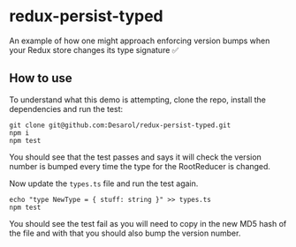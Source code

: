 # redux-persist-typed
An example of how one might approach enforcing version bumps when your Redux store changes its type signature ✅

## How to use

To understand what this demo is attempting, clone the repo, install the dependencies and run the test:

```
git clone git@github.com:Desarol/redux-persist-typed.git
npm i
npm test
```

You should see that the test passes and says it will check the version number is bumped every time the type for the RootReducer is changed.

Now update the `types.ts` file and run the test again.

```
echo "type NewType = { stuff: string }" >> types.ts
npm test
```

You should see the test fail as you will need to copy in the new MD5 hash of the file
and with that you should also bump the version number.
